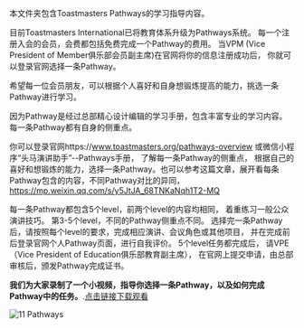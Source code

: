 本文件夹包含Toastmasters Pathways的学习指导内容。

目前Toastmasters International已将教育体系升级为Pathways系统。 每一个注册入会的会员，会费都包括免费完成一个Pathway的费用。 当VPM (Vice President of Member俱乐部会员副主席)在官网将你的信息注册成功后， 你就可以登录官网选择一条Pathway。

希望每一位会员朋友，可以根据个人喜好和自身想锻炼提高的能力，挑选一条Pathway进行学习。 


因为Pathway是经过总部精心设计编辑的学习手册，包含丰富专业的学习内容。
每一条Pathway都有自身的侧重点。

你可以登录官网https://www.toastmasters.org/pathways-overview 或微信小程序“头马演讲助手”--Pathways手册， 了解每一条Pathway的侧重点， 根据自己的喜好和想锻炼的能力，选择一条Pathway。也可以参考这篇文章，展开看每条Pathway包含的内容，不同Pathway对比的异同，https://mp.weixin.qq.com/s/y5JtJA_68TNKaNqh1T2-MQ

每一条Pathway都包含5个level，前两个level的内容均相同， 着重练习一般公众演讲技巧。 第3-5个level，不同的Pathway侧重点不同。 选择完一条Pathway后，请按照每个level的要求，完成相应演讲、会议角色或其他项目， 并在完成前后登录官网个人Pathway页面，进行自我评价。 5个level任务都完成后， 请VPE（Vice President of Education俱乐部教育副主席）， 在官网上提交申请，由总部审核后，颁发Pathway完成证书。

**我们为大家录制了一个小视频，指导你选择一条Pathway，以及如何完成Pathway中的任务。**.[点击链接下载观看](https://www.aliyundrive.com/s/xhkuWxKtzfG)

![11 Pathways](https://user-images.githubusercontent.com/108131762/176839636-dc097138-9c3a-44d1-9a78-8ea0c046e158.png)
